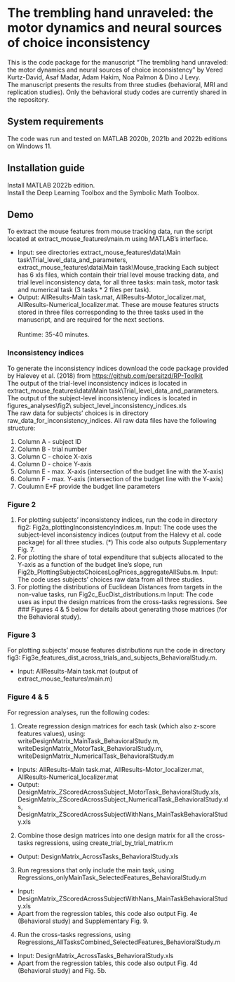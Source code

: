 # The trembling hand unraveled: the motor dynamics and neural sources of choice inconsistency
This is the code package for the manuscript “The trembling hand unraveled: the motor dynamics and neural sources of choice inconsistency” by Vered Kurtz-David, Asaf Madar, Adam Hakim, Noa Palmon & Dino J Levy.
<br>The manuscript presents the results from three studies (behavioral, MRI and replication studies). Only the behavioral study codes are currently shared in the repository. 
## System requirements
The code was run and tested on MATLAB 2020b, 2021b and 2022b editions on Windows 11.
## Installation guide
Install MATLAB 2022b edition. 
<br>Install the Deep Learning Toolbox and the Symbolic Math Toolbox.
## Demo
To extract the mouse features from mouse tracking data, run the script located at extract_mouse_features\main.m using MATLAB’s interface.
- Input: see directories extract_mouse_features\data\Main task\Trial_level_data_and_parameters, extract_mouse_features\data\Main task\Mouse_tracking
Each subject has 6 xls files, which contain their trial level mouse tracking data, and trial level inconsistency data, for all three tasks: main task, motor task and numerical task (3 tasks * 2 files per task).
- Output: AllResults-Main task.mat, AllResults-Motor_localizer.mat, AllResults-Numerical_localizer.mat. These are mouse features structs stored in three files corresponding to the three tasks used in the manuscript, and are required for the next sections.
<br><br>Runtime: 35-40 minutes.
### Inconsistency indices
To generate the inconsistency indices download the code package provided by Halevey et al. (2018) from https://github.com/persitzd/RP-Toolkit 
<br>The output of the trial-level inconsistency indices is located in extract_mouse_features\data\Main task\Trial_level_data_and_parameters.
<br>The output of the subject-level inconsistency indices is located in figures_analyses\fig2\ subject_level_inconsistency_indices.xls
<br>The raw data for subjects’ choices is in directory raw_data_for_inconsistency_indices. All raw data files have the following structure:
1) Column A - subject ID
2) Column B - trial number
3) Column C - choice X-axis
4) Column D - choice Y-axis
5) Column E - max. X-axis (intersection of the budget line with the X-axis)
6) Column F - max. Y-axis (intersection of the budget line with the Y-axis)
7) Coulumn E+F provide the budget line parameters

### Figure 2
1) For plotting subjects’ inconsistency indices, run the code in directory fig2: Fig2a_plottingInconsistencyIndices.m.
Input: The code uses the subject-level inconsistency indices (output from the Halevy et al. code package) for all three studies. 
(*) This code also outputs Supplementary Fig. 7.
2) For plotting the share of total expenditure that subjects allocated to the Y-axis as a function of the budget line’s slope, run Fig2b_PlottingSubjectsChoicesLogPrices_aggregateAllSubs.m. 
Input: The code uses subjects’ choices raw data from all three studies.
3) For plotting the distributions of Euclidean Distances from targets in the non-value tasks, run Fig2c_EucDist_distributions.m
Input: The code uses as input the design matrices from the cross-tasks regressions. See ### Figures 4 & 5 below for details about generating those matrices (for the Behavioral study). 
### Figure 3
For plotting subjects’ mouse features distributions run the code in directory fig3: Fig3e_features_dist_across_trials_and_subjects_BehavioralStudy.m. 
- Input: AllResults-Main task.mat (output of extract_mouse_features\main.m)
### Figure 4 & 5
For regression analyses, run the following codes:
1) Create regression design matrices for each task (which also z-score features values), using: writeDesignMatrix_MainTask_BehavioralStudy.m, writeDesignMatrix_MotorTask_BehavioralStudy.m, writeDesignMatrix_NumericalTask_BehavioralStudy.m
- Inputs: AllResults-Main task.mat, AllResults-Motor_localizer.mat, AllResults-Numerical_localizer.mat
- Output: DesignMatrix_ZScoredAcrossSubject_MotorTask_BehavioralStudy.xls, DesignMatrix_ZScoredAcrossSubject_NumericalTask_BehavioralStudy.xls, DesignMatrix_ZScoredAcrossSubjectWithNans_MainTaskBehavioralStudy.xls
2) Combine those design matrices into one design matrix for all the cross-tasks regressions, using create_trial_by_trial_matrix.m
- Output: DesignMatrix_AcrossTasks_BehavioralStudy.xls
3) Run regressions that only include the main task, using Regressions_onlyMainTask_SelectedFeatures_BehavioralStudy.m
- Input: DesignMatrix_ZScoredAcrossSubjectWithNans_MainTaskBehavioralStudy.xls
- Apart from the regression tables, this code also output Fig. 4e (Behavioral study) and Supplementary Fig. 9.
4) Run the cross-tasks regressions, using Regressions_AllTasksCombined_SelectedFeatures_BehavioralStudy.m
- Input: DesignMatrix_AcrossTasks_BehavioralStudy.xls
- Apart from the regression tables, this code also output Fig. 4d (Behavioral study) and Fig. 5b.
